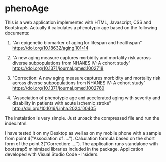 # phenoAge
This is a web application implemented with HTML, Javascript, CSS and Bootstrap5.
Actually it calculates a phenotypic age based on the following documents:

1) "An epigenetic biomarker of aging for lifespan and healthspan"
   https://doi.org/10.18632/aging.101414

2) "A new aging measure captures morbidity and mortality risk across
   diverse subpopulations from NHANES IV: A cohort study"
   https://doi.org/10.1371/journal.pmed.1002718
   
3) "Correction: A new aging measure captures morbidity and mortality
   risk across diverse subpopulations from NHANES IV: A cohort
   study"
   https://doi.org/10.1371/journal.pmed.1002760

4) "Association of phenotypic age and accelerated aging with severity
    and disability in patients with acute ischemic stroke"
   http://doi.org/10.1016/j.jnha.2024.100405

The instalation is very simple. Just unpack the compressed file and
run the index.html.

I have tested it on my Desktop as well as on my mobile phone with a
sample from point 4("Association of ...."). Calculation formula based
on the short form of the point 3("Correction: ...."). The application
runs standalone with bootstrap5 minimized libraries included in the package.
Application developed with Visual Studio Code - Insiders.

